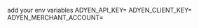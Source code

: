 add your env variables
ADYEN_API_KEY=<your api key>
ADYEN_CLIENT_KEY=<your client key>
ADYEN_MERCHANT_ACCOUNT=<your merchant account>